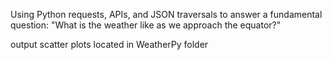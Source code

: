 Using Python requests, APIs, and JSON traversals to answer a fundamental question: "What is the weather like as we approach the equator?"

output scatter plots located in WeatherPy folder
